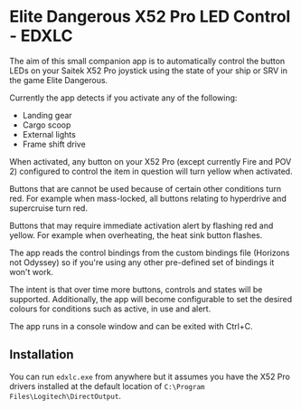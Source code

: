 # Elite Dangerous X52 Pro LED Control - EDXLC

The aim of this small companion app is to automatically control the button LEDs
on your Saitek X52 Pro joystick using the state of your ship or SRV in the game
Elite Dangerous.

Currently the app detects if you activate any of the following:

- Landing gear
- Cargo scoop
- External lights
- Frame shift drive

When activated, any button on your X52 Pro (except currently Fire and POV 2)
configured to control the item in question will turn yellow when activated.

Buttons that are cannot be used because of certain other conditions turn red.
For example when mass-locked, all buttons relating to hyperdrive and supercruise
turn red.

Buttons that may require immediate activation alert by flashing red and yellow.
For example when overheating, the heat sink button flashes.

The app reads the control bindings from the custom bindings file (Horizons not
Odyssey) so if you're using any other pre-defined set of bindings it won't work.

The intent is that over time more buttons, controls and states will be
supported. Additionally, the app will become configurable to set the desired
colours for conditions such as active, in use and alert.

The app runs in a console window and can be exited with Ctrl+C.

## Installation

You can run `edxlc.exe` from anywhere but it assumes you have the X52 Pro
drivers installed at the default location of
`C:\Program Files\Logitech\DirectOutput`.